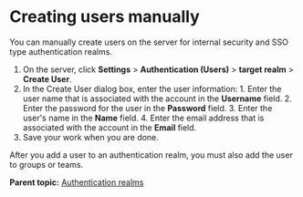 # Creating users manually

You can manually create users on the server for internal security and SSO type authentication realms.

1.   On the server, click **Settings** \> **Authentication \(Users\)** \> **target realm** \> **Create User**. 
2.   In the Create User dialog box, enter the user information: 
    1.   Enter the user name that is associated with the account in the **Username** field. 
    2.   Enter the password for the user in the **Password** field. 
    3.   Enter the user's name in the **Name** field. 
    4.   Enter the email address that is associated with the account in the **Email** field. 
3.   Save your work when you are done. 

After you add a user to an authentication realm, you must also add the user to groups or teams.

**Parent topic:** [Authentication realms](../../com.udeploy.admin.doc/topics/security_auth.md)

